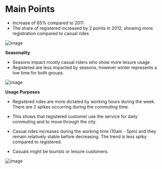 # Main Points # 

* Increase of 65% compared to 2011
* The share of registered increased by 2 points in 2012, showing more registration compared to casual rides

![image](https://user-images.githubusercontent.com/73912794/138667419-f876882b-7489-4a18-a27a-a2d12ec8eda7.png)

**Seasonality** 

* Seasons impact mostly casual riders who show more leisure usage 
* Registered are less impacted by seasons, however winter represents a low time for both groups. 

![image](https://user-images.githubusercontent.com/73912794/138667467-0ed403c7-b8e8-4ade-9cbe-d89b204d168e.png)


**Usage Purposes** 

* Registered rides are more dictated by working hours during the week. There are 2 spikes occurring during the commuting time. 
* This shows that registered customer use the service for daily commuting and to move through the city. 

* Casual rides increases during the working time (10am - 5pm) and they remain relatively stable before decreasing. The trend is less spiky compared to registered. 
* Casuals might be tourists or leisure customers. 

![image](https://user-images.githubusercontent.com/73912794/138667508-0f9b2943-dee7-44de-b190-7bee702e9497.png)



